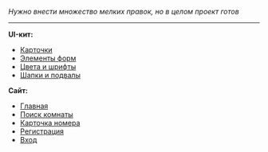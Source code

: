 _Нужно внести множество мелких правок, но в целом проект готов_

---

**UI-кит:**

- [Карточки](https://vladmokrousov.github.io/Toxin/dist/cards.html)
- [Элементы форм](https://vladmokrousov.github.io/Toxin/dist/formElements.html)
- [Цвета и шрифты](https://vladmokrousov.github.io/Toxin/dist/colors&type.html)
- [Шапки и подвалы](https://vladmokrousov.github.io/Toxin/dist/headers&footers.html)

**Сайт:**

- [Главная](https://vladmokrousov.github.io/Toxin/dist/landing-page.html)
- [Поиск комнаты](https://vladmokrousov.github.io/Toxin/dist/search-room.html)
- [Карточка номера](https://vladmokrousov.github.io/Toxin/dist/room-details.html)
- [Регистрация](https://vladmokrousov.github.io/Toxin/dist/registration.html)
- [Вход](https://vladmokrousov.github.io/Toxin/dist/sign-in.html)
